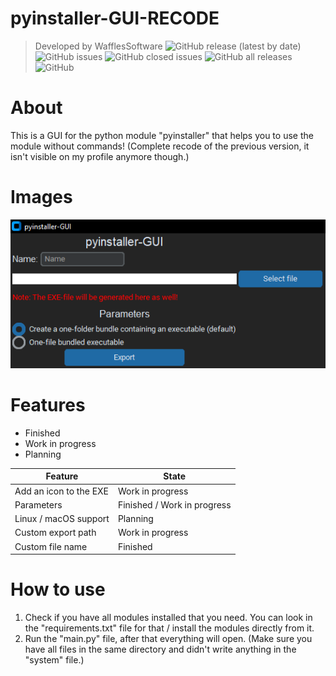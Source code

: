 # pyinstaller-GUI-RECODE
> Developed by WafflesSoftware
![GitHub release (latest by date)](https://img.shields.io/github/v/release/WafflesSoftware/pyinstaller-GUI-RECODE?style=for-the-badge)
![GitHub issues](https://img.shields.io/github/issues-raw/WafflesSoftware/pyinstaller-GUI-RECODE?style=for-the-badge)
![GitHub closed issues](https://img.shields.io/github/issues-closed/WafflesSoftware/pyinstaller-GUI-RECODE?style=for-the-badge)
![GitHub all releases](https://img.shields.io/github/downloads/WafflesSoftware/pyinstaller-GUI-RECODE/total?style=for-the-badge)
![GitHub](https://img.shields.io/github/license/WafflesSoftware/pyinstaller-GUI-RECODE?style=for-the-badge)
# About
This is a GUI for the python module "pyinstaller" that helps you to use the module without commands! (Complete recode of the previous version, it isn't visible on my profile anymore though.)

# Images
![image](img/pyinstaller-gui_finished_image.png)

# Features
* Finished
* Work in progress
* Planning

| Feature | State |
| -------- | -------- |
| Add an icon to the EXE | Work in progress |
| Parameters | Finished / Work in progress |
| Linux / macOS support | Planning |
| Custom export path | Work in progress |
| Custom file name | Finished |

# How to use
1. Check if you have all modules installed that you need. You can look in the "requirements.txt" file for that / install the modules directly from it.
2. Run the "main.py" file, after that everything will open. (Make sure you have all files in the same directory and didn't write anything in the "system" file.)
